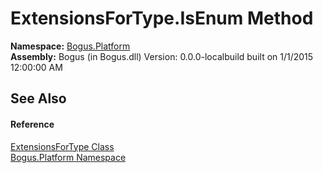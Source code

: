 # ExtensionsForType.IsEnum Method 
 

**Namespace:**&nbsp;<a href="N_Bogus_Platform">Bogus.Platform</a><br />**Assembly:**&nbsp;Bogus (in Bogus.dll) Version: 0.0.0-localbuild built on 1/1/2015 12:00:00 AM

## See Also


#### Reference
<a href="T_Bogus_Platform_ExtensionsForType">ExtensionsForType Class</a><br /><a href="N_Bogus_Platform">Bogus.Platform Namespace</a><br />